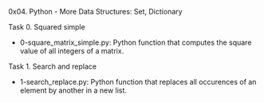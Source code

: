0x04. Python - More Data Structures: Set, Dictionary

Task 0. Squared simple
- 0-square_matrix_simple.py: Python function that computes the square value of all integers of a matrix.

Task 1. Search and replace
- 1-search_replace.py: Python function that replaces all occurences of an element by another in a new list.
